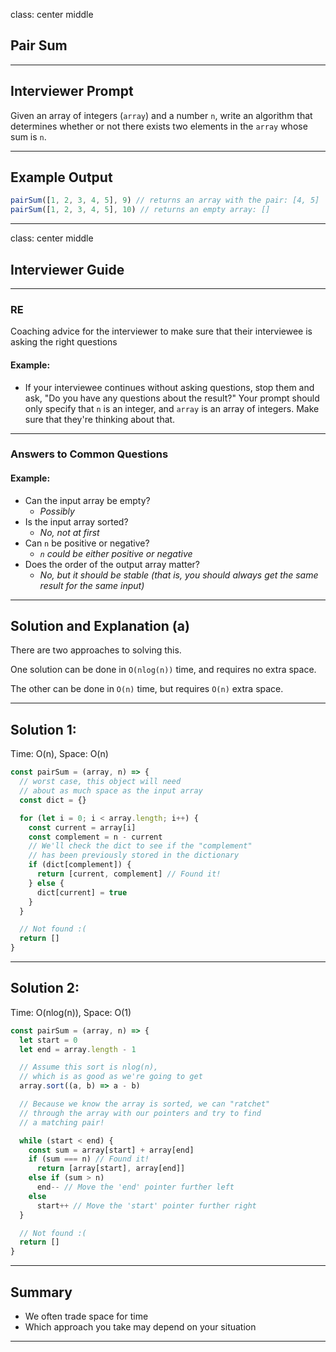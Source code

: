 class: center middle
## Pair Sum

---

## Interviewer Prompt

Given an array of integers (`array`) and a number `n`, write an algorithm that determines whether or not there exists two elements in the `array` whose sum is `n`.

---

## Example Output

```javascript
pairSum([1, 2, 3, 4, 5], 9) // returns an array with the pair: [4, 5]
pairSum([1, 2, 3, 4, 5], 10) // returns an empty array: []
```

---

class: center middle
## Interviewer Guide

---

### RE

Coaching advice for the interviewer to make sure that their interviewee is asking the right questions

#### Example:
* If your interviewee continues without asking questions, stop them and ask, "Do you have any questions about the result?" Your prompt should only specify that `n` is an integer, and `array` is an array of integers. Make sure that they're thinking about that.

---

### Answers to Common Questions

#### Example:
* Can the input array be empty?
  * _Possibly_
* Is the input array sorted?
  * _No, not at first_
* Can `n` be positive or negative?
  * _`n` could be either positive or negative_
* Does the order of the output array matter?
  * _No, but it should be stable (that is, you should always get the same result for the same input)_

---

## Solution and Explanation (a)

There are two approaches to solving this.

One solution can be done in `O(nlog(n))` time, and requires no extra space.

The other can be done in `O(n)` time, but requires `O(n)` extra space.

---

## Solution 1:

Time: O(n), Space: O(n)

```javascript
const pairSum = (array, n) => {
  // worst case, this object will need
  // about as much space as the input array
  const dict = {}

  for (let i = 0; i < array.length; i++) {
    const current = array[i]
    const complement = n - current
    // We'll check the dict to see if the "complement"
    // has been previously stored in the dictionary
    if (dict[complement]) {
      return [current, complement] // Found it!
    } else {
      dict[current] = true
    }
  }

  // Not found :(
  return []
}
```

---

## Solution 2:

Time: O(nlog(n)), Space: O(1)

```javascript
const pairSum = (array, n) => {
  let start = 0
  let end = array.length - 1

  // Assume this sort is nlog(n),
  // which is as good as we're going to get
  array.sort((a, b) => a - b)

  // Because we know the array is sorted, we can "ratchet"
  // through the array with our pointers and try to find
  // a matching pair!

  while (start < end) {
    const sum = array[start] + array[end]
    if (sum === n) // Found it!
      return [array[start], array[end]]
    else if (sum > n)
      end-- // Move the 'end' pointer further left
    else
      start++ // Move the 'start' pointer further right
  }

  // Not found :(
  return []
}
```

---

## Summary

* We often trade space for time
* Which approach you take may depend on your situation

---
